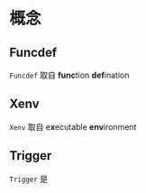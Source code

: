 # 概念

## Funcdef

`Funcdef` 取自 **func**tion **def**ination

## Xenv

`Xenv` 取自 e**x**ecutable **env**ironment

## Trigger

`Trigger` 是
